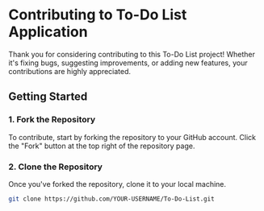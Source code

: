 # Contributing to To-Do List Application

Thank you for considering contributing to this To-Do List project! Whether it's fixing bugs, suggesting improvements, or adding new features, your contributions are highly appreciated.

## Getting Started

### 1. Fork the Repository

To contribute, start by forking the repository to your GitHub account. Click the "Fork" button at the top right of the repository page.

### 2. Clone the Repository

Once you've forked the repository, clone it to your local machine.

```bash
git clone https://github.com/YOUR-USERNAME/To-Do-List.git
```
